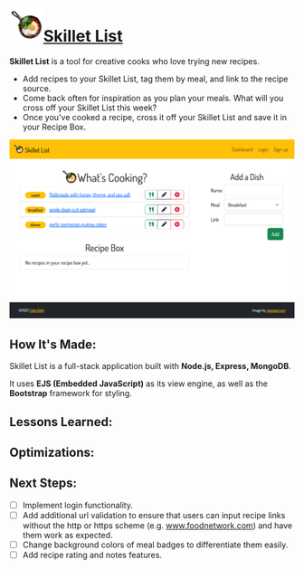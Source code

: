 # <a href="https://github.com/celiackelly/skillet-list"><img src="https://github.com/celiackelly/skillet-list/blob/0d05a3f3875d38201a577039ed39600ddae4ca3f/public/img/skillet-icon.png" height="60px" alt="Logo- s skillet with eggs, tomatoes, and spinach">Skillet List</a> 

**Skillet List** is a tool for creative cooks who love trying new recipes.  
 - Add recipes to your Skillet List, tag them by meal, and link to the recipe source. 
 - Come back often for inspiration as you plan your meals. What will you cross off your Skillet List this week? 
 - Once you've cooked a recipe, cross it off your Skillet List and save it in your Recipe Box. 

<img src="https://github.com/celiackelly/skillet-list/blob/564a2e280ad18bc6ee301878c5b6432941e31a7b/public/img/screenshot.png" width="800px">
  
## How It's Made:

Skillet List is a full-stack application built with **Node.js, Express, MongoDB**. 

It uses **EJS (Embedded JavaScript)** as its view engine, as well as the **Bootstrap** framework for styling. 

## Lessons Learned:


## Optimizations: 

 

## Next Steps:
- [ ] Implement login functionality.
- [ ] Add additional url validation to ensure that users can input recipe links without the http or https scheme (e.g. www.foodnetwork.com) and have them work as expected.
- [ ] Change background colors of meal badges to differentiate them easily. 
- [ ] Add recipe rating and notes features. 
